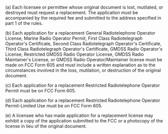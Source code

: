 (a) Each licensee or permittee whose original document is lost, mutilated, or destroyed must request a replacement. The application must be accompanied by the required fee and submitted to the address specified in part 1 of the rules.

(b) Each application for a replacement General Radiotelephone Operator License, Marine Radio Operator Permit, First Class Radiotelegraph Operator's Certificate, Second Class Radiotelegraph Operator's Certificate, Third Class Radiotelegraph Operator's Certificate, GMDSS Radio Operator's License, Restricted GMDSS Radio Operator License, GMDSS Radio Maintainer's License, or GMDSS Radio Operator/Maintainer license must be made on FCC Form 605 and must include a written explanation as to the circumstances involved in the loss, mutilation, or destruction of the original document.

(c) Each application for a replacement Restricted Radiotelephone Operator Permit must be on FCC Form 605.

(d) Each application for a replacement Restricted Radiotelephone Operator Permit-Limited Use must be on FCC Form 605.

(e) A licensee who has made application for a replacement license may exhibit a copy of the application submitted to the FCC or a photocopy of the license in lieu of the original document.

